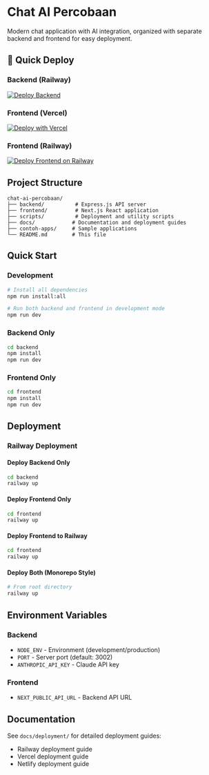 # Chat AI Percobaan

Modern chat application with AI integration, organized with separate backend and frontend for easy deployment.

## 🚀 Quick Deploy

### Backend (Railway)
[![Deploy Backend](https://railway.app/button.svg)](https://railway.app/new/template?template=https%3A%2F%2Fgithub.com%2Fzesbe%2Fchat-ai-percobaan&envs=ANTHROPIC_API_KEY&envDescription=Claude%20API%20Key&envLink=https%3A%2F%2Fconsole.anthropic.com&referralCode=railway)

### Frontend (Vercel)
[![Deploy with Vercel](https://vercel.com/button)](https://vercel.com/new/clone?repository-url=https%3A%2F%2Fgithub.com%2Fzesbe%2Fchat-ai-percobaan&project-name=chat-ai-frontend&repository-name=chat-ai-frontend&root-directory=frontend&env=NEXT_PUBLIC_API_URL,ANTHROPIC_API_KEY&envDescription=Backend%20API%20URL%20and%20Claude%20API%20Key)

### Frontend (Railway)
[![Deploy Frontend on Railway](https://railway.app/button.svg)](https://railway.app/new/template?template=https%3A%2F%2Fgithub.com%2Fzesbe%2Fchat-ai-percobaan&envs=NEXT_PUBLIC_API_URL,ANTHROPIC_API_KEY&envDescription=Backend%20API%20URL%20and%20Claude%20API%20Key)

## Project Structure

```
chat-ai-percobaan/
├── backend/          # Express.js API server
├── frontend/         # Next.js React application
├── scripts/          # Deployment and utility scripts
├── docs/            # Documentation and deployment guides
├── contoh-apps/     # Sample applications
└── README.md        # This file
```

## Quick Start

### Development
```bash
# Install all dependencies
npm run install:all

# Run both backend and frontend in development mode
npm run dev
```

### Backend Only
```bash
cd backend
npm install
npm run dev
```

### Frontend Only
```bash
cd frontend
npm install
npm run dev
```

## Deployment

### Railway Deployment

#### Deploy Backend Only
```bash
cd backend
railway up
```

#### Deploy Frontend Only
```bash
cd frontend
railway up
```

#### Deploy Frontend to Railway
```bash
cd frontend
railway up
```

#### Deploy Both (Monorepo Style)
```bash
# From root directory
railway up
```

## Environment Variables

### Backend
- `NODE_ENV` - Environment (development/production)
- `PORT` - Server port (default: 3002)
- `ANTHROPIC_API_KEY` - Claude API key

### Frontend
- `NEXT_PUBLIC_API_URL` - Backend API URL

## Documentation

See `docs/deployment/` for detailed deployment guides:
- Railway deployment guide
- Vercel deployment guide
- Netlify deployment guide